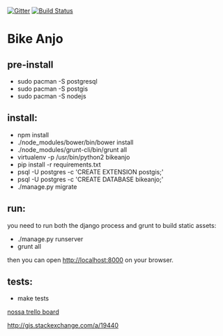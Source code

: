 [![Gitter](https://badges.gitter.im/Join%20Chat.svg)](https://gitter.im/bikeanjo/bikeanjo?utm_source=badge&utm_medium=badge&utm_campaign=pr-badge)
[![Build Status](https://travis-ci.org/bikeanjo/bikeanjo.svg)](https://travis-ci.org/bikeanjo/bikeanjo)

Bike Anjo
=========

pre-install
-----------

* sudo pacman -S postgresql
* sudo pacman -S postgis
* sudo pacman -S nodejs

install:
--------

* npm install
* ./node_modules/bower/bin/bower install
* ./node_modules/grunt-cli/bin/grunt all
* virtualenv -p /usr/bin/python2 bikeanjo
* pip install -r requirements.txt
* psql -U postgres -c 'CREATE EXTENSION postgis;'
* psql -U postgres -c 'CREATE DATABASE bikeanjo;'
* ./manage.py migrate

run:
----

you need to run both the django process and grunt to build static assets:

* ./manage.py runserver
* grunt all

then you can open [http://localhost:8000](http://localhost:8000) on your browser.

tests:
----

* make tests

[nossa trello board](https://trello.com/b/jRVE7t8B/cocriacao-nova-plataforma-bike-anjo)



http://gis.stackexchange.com/a/19440
